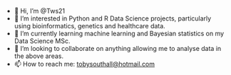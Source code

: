 - 👋 Hi, I’m @Tws21
- 👀 I’m interested in Python and R Data Science projects, particularly using bioinformatics, genetics and healthcare data.
- 🌱 I’m currently learning machine learning and Bayesian statistics on my Data Science MSc.
- 💞️ I’m looking to collaborate on anything allowing me to analyse data in the above areas.
- 📫 How to reach me: tobysouthall@hotmail.com

<!---
Tws21/Tws21 is a ✨ special ✨ repository because its `README.md` (this file) appears on your GitHub profile.
You can click the Preview link to take a look at your changes.
--->
